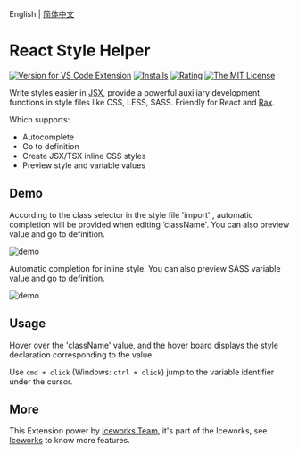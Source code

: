 English | [简体中文](https://github.com/ice-lab/iceworks/blob/master/extensions/iceworks-style-helper/README.zh-CN.md)

# React Style Helper

[![Version for VS Code Extension](https://vsmarketplacebadge.apphb.com/version-short/iceworks-team.iceworks-style-helper.svg?logo=visual-studio-code)](https://marketplace.visualstudio.com/items?itemName=iceworks-team.iceworks-style-helper)
[![Installs](https://vsmarketplacebadge.apphb.com/installs-short/iceworks-team.iceworks-style-helper.svg)](https://marketplace.visualstudio.com/items?itemName=iceworks-team.iceworks-style-helper)
[![Rating](https://vsmarketplacebadge.apphb.com/rating-short/iceworks-team.iceworks-style-helper.svg)](https://marketplace.visualstudio.com/items?itemName=iceworks-team.iceworks-style-helper)
[![The MIT License](https://img.shields.io/badge/license-MIT-blue.svg)](http://opensource.org/licenses/MIT)

Write styles easier in [JSX](https://reactjs.org/docs/introducing-jsx.html), provide  a powerful auxiliary development functions in style files like CSS, LESS, SASS. Friendly for React and [Rax](https://rax.js.org/).

Which supports:

* Autocomplete
* Go to definition
* Create JSX/TSX inline CSS styles
* Preview style and variable values

## Demo

According to the class selector in the style file 'import' , automatic completion will be provided when editing ‘className'. You can also preview value and go to definition.

![demo](https://img.alicdn.com/imgextra/i1/O1CN01ETsxoz1CqxLXe1cIU_!!6000000000133-1-tps-800-365.gif)

Automatic completion for inline style. You can also preview SASS variable value and go to definition.

![demo](https://img.alicdn.com/imgextra/i2/O1CN01uR2Rna1jIxGTNtca7_!!6000000004526-1-tps-800-389.gif)

## Usage

Hover over the 'className' value, and the hover board displays the style declaration corresponding to the value.

Use `cmd + click` (Windows: `ctrl + click`) jump to the variable identifier under the cursor.

## More

This Extension power by [Iceworks Team](https://marketplace.visualstudio.com/publishers/iceworks-team), it's part of the Iceworks, see [Iceworks](https://marketplace.visualstudio.com/items?itemName=iceworks-team.iceworks) to know more features.
